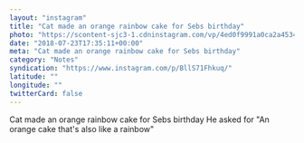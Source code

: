 ```yaml
---
layout: "instagram"
title: "Cat made an orange rainbow cake for Sebs birthday"
photo: "https://scontent-sjc3-1.cdninstagram.com/vp/4ed0f9991a0ca2a45348a971031acd55/5C12C638/t51.2885-15/e35/36995041_256400058476372_3966301331764805632_n.jpg"
date: "2018-07-23T17:35:11+00:00"
meta: "Cat made an orange rainbow cake for Sebs birthday"
category: "Notes"
syndication: "https://www.instagram.com/p/BllS71Fhkuq/"
latitude: ""
longitude: ""
twitterCard: false
---
```

Cat made an orange rainbow cake for Sebs birthday
He asked for "An orange cake that's also like a rainbow"

